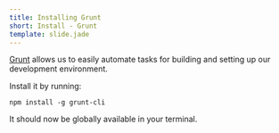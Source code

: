 ```yaml
---
title: Installing Grunt
short: Install - Grunt
template: slide.jade
---
```


[Grunt](http://gruntjs.com/) allows us to easily automate tasks for building and setting up our development environment.

Install it by running:

    npm install -g grunt-cli

It should now be globally available in your terminal.